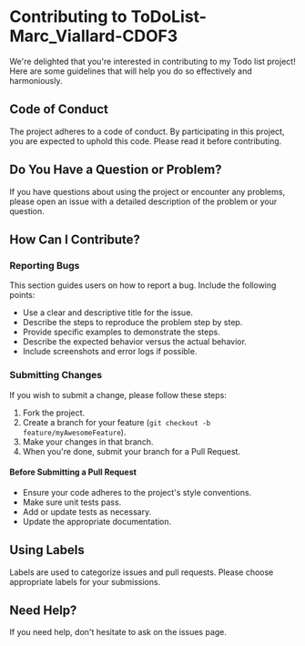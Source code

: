# Contributing to ToDoList-Marc_Viallard-CDOF3

We're delighted that you're interested in contributing to my Todo list project! Here are some guidelines that will help you do so effectively and harmoniously.

## Code of Conduct

The project adheres to a code of conduct. By participating in this project, you are expected to uphold this code. Please read it before contributing.

## Do You Have a Question or Problem?

If you have questions about using the project or encounter any problems, please open an issue with a detailed description of the problem or your question.

## How Can I Contribute?

### Reporting Bugs

This section guides users on how to report a bug. Include the following points:

- Use a clear and descriptive title for the issue.
- Describe the steps to reproduce the problem step by step.
- Provide specific examples to demonstrate the steps.
- Describe the expected behavior versus the actual behavior.
- Include screenshots and error logs if possible.

### Submitting Changes

If you wish to submit a change, please follow these steps:

1. Fork the project.
2. Create a branch for your feature (`git checkout -b feature/myAwesomeFeature`).
3. Make your changes in that branch.
4. When you're done, submit your branch for a Pull Request.

#### Before Submitting a Pull Request

- Ensure your code adheres to the project's style conventions.
- Make sure unit tests pass.
- Add or update tests as necessary.
- Update the appropriate documentation.

## Using Labels

Labels are used to categorize issues and pull requests. Please choose appropriate labels for your submissions.

## Need Help?

If you need help, don't hesitate to ask on the issues page.
